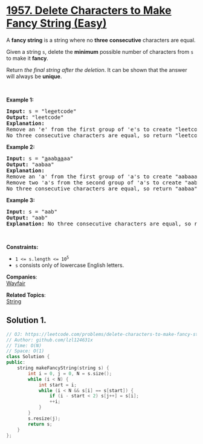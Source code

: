 # [1957. Delete Characters to Make Fancy String (Easy)](https://leetcode.com/problems/delete-characters-to-make-fancy-string/)

<p>A <strong>fancy string</strong> is a string where no <strong>three</strong> <strong>consecutive</strong> characters are equal.</p>

<p>Given a string <code>s</code>, delete the <strong>minimum</strong> possible number of characters from <code>s</code> to make it <strong>fancy</strong>.</p>

<p>Return <em>the final string after the deletion</em>. It can be shown that the answer will always be <strong>unique</strong>.</p>

<p>&nbsp;</p>
<p><strong>Example 1:</strong></p>

<pre><strong>Input:</strong> s = "le<u>e</u>etcode"
<strong>Output:</strong> "leetcode"
<strong>Explanation:</strong>
Remove an 'e' from the first group of 'e's to create "leetcode".
No three consecutive characters are equal, so return "leetcode".
</pre>

<p><strong>Example 2:</strong></p>

<pre><strong>Input:</strong> s = "<u>a</u>aab<u>aa</u>aa"
<strong>Output:</strong> "aabaa"
<strong>Explanation:</strong>
Remove an 'a' from the first group of 'a's to create "aabaaaa".
Remove two 'a's from the second group of 'a's to create "aabaa".
No three consecutive characters are equal, so return "aabaa".
</pre>

<p><strong>Example 3:</strong></p>

<pre><strong>Input:</strong> s = "aab"
<strong>Output:</strong> "aab"
<strong>Explanation:</strong> No three consecutive characters are equal, so return "aab".
</pre>

<p>&nbsp;</p>
<p><strong>Constraints:</strong></p>

<ul>
	<li><code>1 &lt;= s.length &lt;= 10<sup>5</sup></code></li>
	<li><code>s</code> consists only of lowercase English letters.</li>
</ul>


**Companies**:  
[Wayfair](https://leetcode.com/company/wayfair)

**Related Topics**:  
[String](https://leetcode.com/tag/string/)

## Solution 1.

```cpp
// OJ: https://leetcode.com/problems/delete-characters-to-make-fancy-string/
// Author: github.com/lzl124631x
// Time: O(N)
// Space: O(1)
class Solution {
public:
    string makeFancyString(string s) {
        int i = 0, j = 0, N = s.size();
        while (i < N) {
            int start = i;
            while (i < N && s[i] == s[start]) {
                if (i - start < 2) s[j++] = s[i];
                ++i;
            }
        }
        s.resize(j);
        return s;
    }
};
```